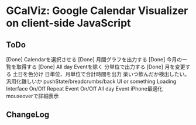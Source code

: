 GCalViz: Google Calendar Visualizer on client-side JavaScript
================

ToDo
----------------
[Done] Calendarを選択させる
[Done] 月間グラフを出力する
  [Done] 今月の一覧を取得する
  [Done] All day Eventを除く
分単位で出力する
[Done] 月を変更する
土日を色分け
日単位、月単位で合計時間を出力
薬いつ飲んだか検出したい。汎用化難しいか
pushState/breadcrumbs/back UI or something
Loading Interface
On/Off Repeat Event
On/Off All day Event
iPhone最適化
mouseoverで詳細表示


ChangeLog
----------------
